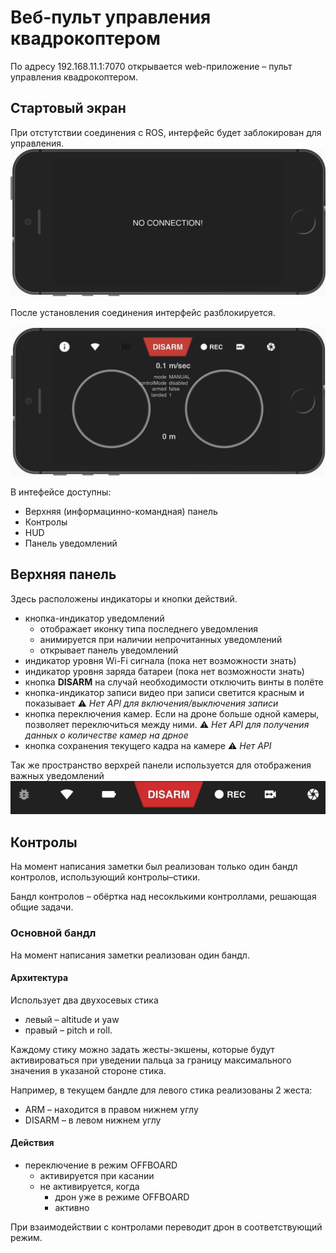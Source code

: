 # Веб-пульт управления квадрокоптером

По адресу 192.168.11.1:7070 открывается web-приложение – пульт управления квадрокоптером.

## Стартовый экран

При отстутствии соединения с ROS, интерфейс будет заблокирован для управления.  
![](/assets/2017-11-27_14-40-53.png)

После установления соединения интерфейс разблокируется.

![](/assets/2017-11-27_14-54-06.png)

В интефейсе доступны:

* Верхняя \(информацинно-командная\) панель
* Контролы
* HUD
* Панель уведомлений

## Верхняя панель

Здесь расположены индикаторы и кнопки действий.

* кнопка-индикатор уведомлений 
  * отображает иконку типа последнего уведомления
  * анимируется при наличии непрочитанных уведомлений
  * открывает панель уведомлений
* индикатор уровня Wi-Fi сигнала \(пока нет возможности знать\)
* индикатор уровня заряда батареи \(пока нет возможности знать\)
* кнопка **DISARM** на случай необходимости отключить винты в полёте
* кнопка-индикатор записи видео при записи светится красным и показывает
  ⚠️ _Нет API для включения/выключения записи_
* кнопка переключения камер. Если на дроне больше одной камеры, позволяет переключиться между ними.
  ⚠️ _Нет API для получения данных о количестве камер на дрное_
* кнопка сохранения текущего кадра на камере
  ⚠️ _Нет API_

Так же пространство верхрей панели используется для отображения важных уведомлений![](/assets/ezgif-1-42c59e3d83.gif)

## Контролы

На момент написания заметки был реализован только один бандл контролов, использующий контролы–стики.

Бандл контролов – обёртка над несоклькими контроллами, решающая общие задачи.

### Основной бандл

На момент написания заметки реализован один бандл.

#### Архитектура

Использует два двухосевых стика

* левый – altitude и yaw
* правый – pitch и roll.

Каждому стику можно задать жесты-экшены, которые будут активироваться при уведении пальца за границу максимального значения в указаной стороне стика. 

Например, в текущем бандле для левого стика реализованы 2 жеста:

* ARM – находится в правом нижнем углу
* DISARM – в левом нижнем углу

#### Действия

* переключение в режим OFFBOARD
  * активируется при касании
  * не активируется, когда
    * дрон уже в режиме OFFBOARD
    * активно

При взаимодействии с контролами переводит дрон в соответствующий режим.















